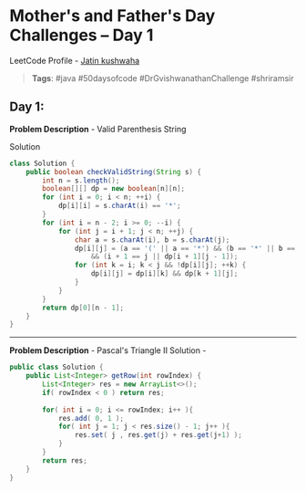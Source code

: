 
# Mother's and Father's Day Challenges – Day 1
LeetCode Profile -  [Jatin kushwaha](https://leetcode.com/u/Jatin_kushwaha/) <br>
> **Tags**: #java #50daysofcode #DrGvishwanathanChallenge #shriramsir

##  Day 1:
**Problem Description** - Valid Parenthesis String

Solution
```java
class Solution {
    public boolean checkValidString(String s) {
        int n = s.length();
        boolean[][] dp = new boolean[n][n];
        for (int i = 0; i < n; ++i) {
            dp[i][i] = s.charAt(i) == '*';
        }
        for (int i = n - 2; i >= 0; --i) {
            for (int j = i + 1; j < n; ++j) {
                char a = s.charAt(i), b = s.charAt(j);
                dp[i][j] = (a == '(' || a == '*') && (b == '*' || b == ')')
                    && (i + 1 == j || dp[i + 1][j - 1]);
                for (int k = i; k < j && !dp[i][j]; ++k) {
                    dp[i][j] = dp[i][k] && dp[k + 1][j];
                }
            }
        }
        return dp[0][n - 1];
    }
}
```

---

**Problem Description** - Pascal's Triangle II
Solution - 
```java
public class Solution {
    public List<Integer> getRow(int rowIndex) {
        List<Integer> res = new ArrayList<>();
        if( rowIndex < 0 ) return res;
        
        for( int i = 0; i <= rowIndex; i++ ){
            res.add( 0, 1 );
            for( int j = 1; j < res.size() - 1; j++ ){
                res.set( j , res.get(j) + res.get(j+1) );
            }
        }
        return res;
    }
}
```
